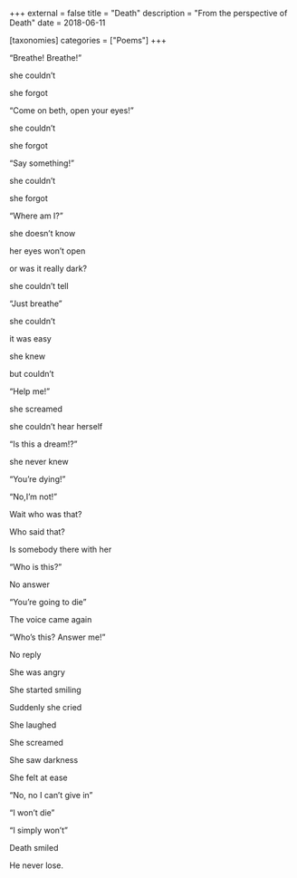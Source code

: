 +++
external = false
title = "Death"
description = "From the perspective of Death"
date = 2018-06-11

[taxonomies]
categories = ["Poems"]
+++

“Breathe! Breathe!”

she couldn’t

she forgot

“Come on beth, open your eyes!”

she couldn’t

she forgot
<!-- more -->
“Say something!”

she couldn’t

she forgot

“Where am I?”

she doesn’t know

her eyes won’t open

or was it really dark?

she couldn’t tell

“Just breathe”

she couldn’t

it was easy

she knew

but couldn’t

“Help me!”

she screamed

she couldn’t hear herself

“Is this a dream!?”

she never knew

“You’re dying!”

“No,I’m not!”

Wait who was that?

Who said that?

Is somebody there with her

“Who is this?”

No answer

“You’re going to die”

The voice came again

“Who’s this? Answer me!”

No reply

She was angry

She started smiling

Suddenly she cried

She laughed

She screamed

She saw darkness

She felt at ease

“No, no I can’t give in”

“I won’t die”

“I simply won’t”

Death smiled

He never lose.
